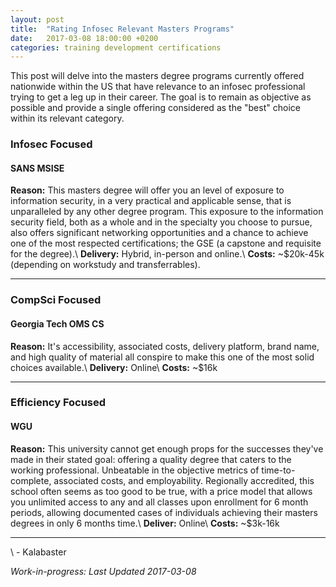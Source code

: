 ```yaml
---
layout: post
title:  "Rating Infosec Relevant Masters Programs"
date:   2017-03-08 18:00:00 +0200
categories: training development certifications
---
```


This post will delve into the masters degree programs currently offered nationwide within the US that have relevance to an infosec professional trying to get a leg up in their career. The goal is to remain as objective as possible and provide a single offering considered as the "best" choice within its relevant category.

### Infosec Focused
#### SANS MSISE

**Reason:** This masters degree will offer you an level of exposure to information security, in a very practical and applicable sense, that is unparalleled by any other degree program. This exposure to the information security field, both as a whole and in the specialty you choose to pursue, also offers significant networking opportunities and a chance to achieve one of the most respected certifications; the GSE (a capstone and requisite for the degree).\\
**Delivery:** Hybrid, in-person and online.\\
**Costs:** ~$20k-45k (depending on workstudy and transferrables).

---

### CompSci Focused
#### Georgia Tech OMS CS

**Reason:** It's accessibility, associated costs, delivery platform, brand name, and high quality of material all conspire to make this one of the most solid choices available.\\
**Delivery:** Online\\
**Costs:** ~$16k

---
### Efficiency Focused
#### WGU

**Reason:** This university cannot get enough props for the successes they've made in their stated goal: offering a quality degree that caters to the working professional. Unbeatable in the objective metrics of time-to-complete, associated costs, and employability. Regionally accredited, this school often seems as too good to be true, with a price model that allows you unlimited access to any and all classes upon enrollment for 6 month periods, allowing documented cases of individuals achieving their masters degrees in only 6 months time.\\
**Deliver:** Online\\
**Costs:** ~$3k-16k

---
 \\
\- Kalabaster

*Work-in-progress: Last Updated 2017-03-08*
